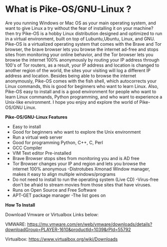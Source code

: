 # **What is Pike-OS/GNU-Linux ?**

Are you running Windows or Mac OS as your main operating system, and want to give Linux a try without the fear of installing it on your machine? then try Pike-OS is a hobby Linux distribution designed and optimized to run in a virtual environment, built on top of Lubuntu,Ubuntu, Linux, and GNU. Pike-OS is a virtualized operating system that comes with the Brave and Tor browser, the brave browser lets you browse the internet ad-free and stops sites from monitoring your online behavior, and the Tor browser lets you browse the internet 100% anonymously by routing your IP address through 100's of Tor routers, as a result, your IP address and location is changed to another region of the world, the sites your visiting will log a different IP address and location. Besides being able to browse the internet anonymously, Pike-OS comes with the fish shell, which autocorrects your Linux commands, this is good for beginners who want to learn Linux. Also, Pike-OS easy to install and is a good environment for people who want to learn Linux commands, Python programming, and who want to experience a Unix-like environment. I hope you enjoy and explore the world of Pike-OS/GNU Linux. 


**Pike-OS/GNU-Linux Features**

- Easy to install
- Good for beginners who want to explore the Unix environment
- Run a virtual web server
- Good for programming Python, C++, C, Perl
- GCC Compiler 
- VIM Text editor Pre-installed 
- Brave Browser stops sites from monitoring you and is AD free
- Tor Browser changes your IP and region and lets you browse the internet 100% anonymous 
-Distrotubes Xmonad Window manager, makes it easy to align multiple windows/programs
- Do not need to install to run the operating system (Live CD)
-Virus-free don't be afraid to stream movies from those sites that have viruses. 
- Runs on Open Source and Free Software
- APT-GET package manager
-The list goes on

**How To Install**

Download Vmware or Virtualbox Links below:

VMWARE:
https://my.vmware.com/en/web/vmware/downloads/details?downloadGroup=PLAYER-1610&productId=1039&rPId=55792

Virtualbox:
https://www.virtualbox.org/wiki/Downloads


